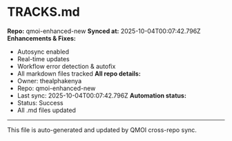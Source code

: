 # TRACKS.md

**Repo:** qmoi-enhanced-new
**Synced at:** 2025-10-04T00:07:42.796Z
**Enhancements & Fixes:**
- Autosync enabled
- Real-time updates
- Workflow error detection & autofix
- All markdown files tracked
**All repo details:**
- Owner: thealphakenya
- Repo: qmoi-enhanced-new
- Last sync: 2025-10-04T00:07:42.796Z
**Automation status:**
- Status: Success
- All .md files updated
---
This file is auto-generated and updated by QMOI cross-repo sync.
